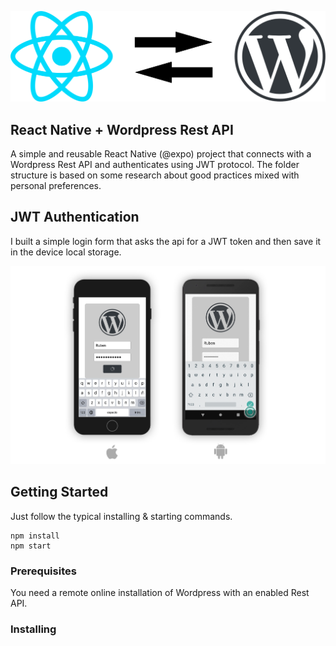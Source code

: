 ![React Native Wordpress Api](assets/github/logo.png)
## React Native + Wordpress Rest API

A simple and reusable React Native (@expo) project that connects with a Wordpress Rest API and authenticates using JWT protocol. The folder structure is based on some research about good practices mixed with personal preferences.

## JWT Authentication

I built a simple login form that asks the api for a JWT token and then save it in the device local storage.

![iOs and Android screens](assets/github/screens1.png)

## Getting Started
Just follow the typical installing & starting commands.
```
npm install
npm start
```

### Prerequisites

You need a remote online installation of Wordpress with an enabled Rest API.

### Installing
